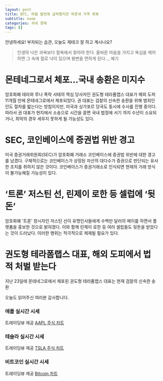 ```yaml
---
layout: post
title: BTC, 파월 발언에 급락했지만 하룻새 가격 회복
subtitle: none
categories: 국내 경제
tags: []
---
```


안녕하세요! 부자되는 습관, 오늘도 제테크 잘 하고 계시나요?

> 인생의 낙은 과욕보다 절욕에서 찾아야 한다. 올바른 마음을 가지고 욕심을 제어하면 그 속에 절로 낙이 있으며 봉변을 면하게 된다. _ 예기




# 몬테네그로서 체포…국내 송환은 미지수

암호화폐 테라와 루나 폭락 사태의 핵심 당사자인 권도형 테라폼랩스 대표가 해외 도피 11개월 만에 몬테네그로에서 체포되었다. 권 대표는 검찰의 신속한 송환을 위해 범죄인 인도 절차를 밟는다는 방침이지만, 미국과 싱가포르 당국도 동시에 수사를 진행 중이다. 따라서 권 대표가 현지에서 소송으로 시간을 끌면 국내 법정에 서기 까지 수년이 소요되거나, 최악의 경우 세우지 못하게 될 가능성도 있다.

# SEC, 코인베이스에 증권법 위반 경고

미국 증권거래위원회(SEC)가 암호화폐 거래소 코인베이스에 증권법 위반에 대한 경고를 남겼다. 구체적으로는 코인베이스가 상장된 자산의 대다수가 증권으로 판단되는 유사한 조치를 취하지 않은 것이다. 코인베이스가 증권거래소로 인식되면 현재의 거래 방식이 불가능해질 가능성이 있다.

# ‘트론’ 저스틴 선, 린제이 로한 등 셀럽에 ‘뒷돈’

암호화폐 '트론' 창시자인 저스틴 선이 유명인사들에게 수백만 달러의 페이를 하면서 플랫폼을 홍보한 것으로 밝혀졌다. 이와 함께 린제이 로한 등 여러 셀럽들도 뒷돈을 받았다는 것이 드러났다. 이러한 행위는 적극적으로 제재될 필요가 있다.

# 권도형 테라폼랩스 대표, 해외 도피에서 법적 처벌 받는다

지난 23일에 몬테네그로에서 체포된 권도형 테라폼랩스 대표는 현재 검찰의 신속한 송환

오늘도 읽어주신 여러분 감사합니다.

### 애플 실시간 시세


<!-- TradingView Widget BEGIN -->
<div class="tradingview-widget-container">
  <div id="tradingview_6a264"></div>
  <div class="tradingview-widget-copyright">트레이딩뷰 제공 <a href="https://kr.tradingview.com/symbols/NASDAQ-AAPL/" rel="noopener" target="_blank"><span class="blue-text">AAPL 주식 차트</span></a></div>
  <script type="text/javascript" src="https://s3.tradingview.com/tv.js"></script>
  <script type="text/javascript">
  new TradingView.widget(
  {
  "autosize": true,
  "symbol": "NASDAQ:AAPL",
  "interval": "D",
  "timezone": "Asia/Seoul",
  "theme": "light",
  "style": "1",
  "locale": "kr",
  "toolbar_bg": "#f1f3f6",
  "enable_publishing": false,
  "hide_top_toolbar": true,
  "hide_legend": true,
  "save_image": false,
  "container_id": "tradingview_6a264"
}
  );
  </script>
</div>
<!-- TradingView Widget END -->


### 테슬라 실시간 시세


<!-- TradingView Widget BEGIN -->
<div class="tradingview-widget-container">
  <div id="tradingview_39d77"></div>
  <div class="tradingview-widget-copyright">트레이딩뷰 제공 <a href="https://kr.tradingview.com/symbols/NASDAQ-TSLA/" rel="noopener" target="_blank"><span class="blue-text">TSLA 주식 차트</span></a></div>
  <script type="text/javascript" src="https://s3.tradingview.com/tv.js"></script>
  <script type="text/javascript">
  new TradingView.widget(
  {
  "autosize": true,
  "symbol": "NASDAQ:TSLA",
  "interval": "D",
  "timezone": "Asia/Seoul",
  "theme": "light",
  "style": "1",
  "locale": "kr",
  "toolbar_bg": "#f1f3f6",
  "enable_publishing": false,
  "hide_top_toolbar": true,
  "hide_legend": true,
  "save_image": false,
  "container_id": "tradingview_39d77"
}
  );
  </script>
</div>
<!-- TradingView Widget END -->


### 비트코인 실시간 시세


<!-- TradingView Widget BEGIN -->
<div class="tradingview-widget-container">
  <div id="tradingview_3f91e"></div>
  <div class="tradingview-widget-copyright">트레이딩뷰 제공 <a href="https://kr.tradingview.com/symbols/BTCUSD/?exchange=BITSTAMP" rel="noopener" target="_blank"><span class="blue-text">Bitcoin 차트</span></a></div>
  <script type="text/javascript" src="https://s3.tradingview.com/tv.js"></script>
  <script type="text/javascript">
  new TradingView.widget(
  {
  "autosize": true,
  "symbol": "BITSTAMP:BTCUSD",
  "interval": "D",
  "timezone": "Asia/Seoul",
  "theme": "light",
  "style": "1",
  "locale": "kr",
  "toolbar_bg": "#f1f3f6",
  "enable_publishing": false,
  "hide_top_toolbar": true,
  "hide_legend": true,
  "save_image": false,
  "container_id": "tradingview_3f91e"
}
  );
  </script>
</div>
<!-- TradingView Widget END -->

